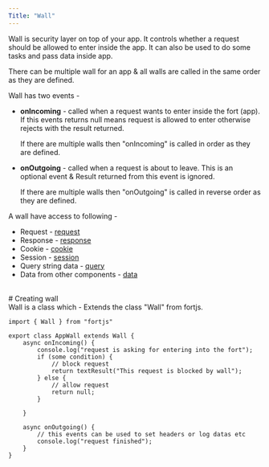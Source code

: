 ```yaml
---
Title: "Wall"
---
```


Wall is security layer on top of your app. It controls whether a request should be allowed to enter inside the app. It can also be used to do some tasks and pass data inside app.

There can be multiple wall for an app & all walls are called in the same order as they are defined.

Wall has two events -

* **onIncoming** - called when a request wants to enter inside the fort (app). If this events returns null means request is allowed to enter otherwise rejects with the result returned.

    If there are multiple walls then "onIncoming" is called in order as they are defined.
* **onOutgoing** - called when a request is about to leave. This is an optional event & Result returned from this event is ignored.

    If there are multiple walls then "onOutgoing" is called in reverse order as they are defined.


A wall have access to following - 

* Request - [request](http-request)
* Response - [response](http-response)
* Cookie - [cookie](cookie)
* Session - [session](session)
* Query string data - [query](query)
* Data from other components - [data](data)

<br>
# Creating wall

<br>
Wall is a class which - Extends the class "Wall" from fortjs.

```
import { Wall } from "fortjs"

export class AppWall extends Wall {
    async onIncoming() {
        console.log("request is asking for entering into the fort");
        if (some condition) {
            // block request
            return textResult("This request is blocked by wall");
        } else {
            // allow request
            return null;
        }

    }

    async onOutgoing() {
        // this events can be used to set headers or log datas etc
        console.log("request finished");
    }
}
```